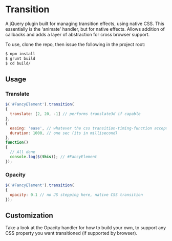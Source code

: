 Transition
=========

A jQuery plugin built for managing transition effects, using native CSS.  This
essentially is the 'animate' handler, but for native effects.  Allows addition
of callbacks and adds a layer of abstraction for cross browser support.

To use, clone the repo, then issue the following in the project root:
```bash
$ npm install 
$ grunt build
$ cd build/
```

## Usage

### Translate
```js
$('#FancyElement').transition(
{
  translate: [2, 20, -1] // performs translate3d if capable
},
{
  easing: 'ease', // whatever the css transition-timing-function accepts
  duration: 1000, // one sec (its in millisecond)
},
function()
{
  // All done
  console.log($(this)); // #FancyElement
});
```

### Opacity
```js
$('#FancyElement').transition(
{
  opacity: 0.1 // no JS stepping here, native CSS transition
});
```

## Customization
Take a look at the Opacity handler for how to build your own, to support any CSS property you want
transitioned (if supported by browser).
